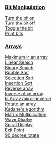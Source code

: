 ### [Bit Manipulation]()
   [Turn the bit on]()<br />
   [Turn the bit off]()<br />
   [Toggle the bit]()<br />
   [Print bits]()<br />

### [Arrays](https://github.com/Sandip75/Programming-in-Java/tree/master/coreJava/arrays)
   [Maximum in an array](https://github.com/Sandip75/Programming-in-Java/blob/master/coreJava/arrays/MaximumInArray.java)<br />
   [Linear Search](https://github.com/Sandip75/Programming-in-Java/blob/master/coreJava/arrays/LinearSearch.java)<br />
   [Binary Search](https://github.com/Sandip75/Programming-in-Java/blob/master/coreJava/arrays/BinarySearch.java)<br />
   [Bubble Sort](https://github.com/Sandip75/Programming-in-Java/blob/master/coreJava/arrays/BubbleSort.java)<br />
   [Selection Sort](https://github.com/Sandip75/Programming-in-Java/blob/master/coreJava/arrays/SelectionSort.java)<br />
   [Insertion Sort](https://github.com/Sandip75/Programming-in-Java/blob/master/coreJava/arrays/InsertionSort.java)<br />
   [Reverse array](https://github.com/Sandip75/Programming-in-Java/blob/master/coreJava/arrays/ReverseArray.java)<br />
   [Inverse of an array](https://github.com/Sandip75/Programming-in-Java/blob/master/coreJava/arrays/InverseArray.java)<br />
   [Is Array mirror-inverse](https://github.com/Sandip75/Programming-in-Java/blob/master/coreJava/arrays/IsArrayMirrorInverse.java)<br />
   [Rotate an array](https://github.com/Sandip75/Programming-in-Java/blob/master/coreJava/arrays/RotateAnArray.java)<br />
   [Kadane's algorithm](https://github.com/Sandip75/Programming-in-Java/blob/master/coreJava/arrays/KadanesAlgorithm.java)<br />
   [Matrix Multiplication]()<br />
   [Wave Display]()<br />
   [Spiral Display]()<br />
   [Exit Point]()<br />
   [90 degree rotate]()<br />
